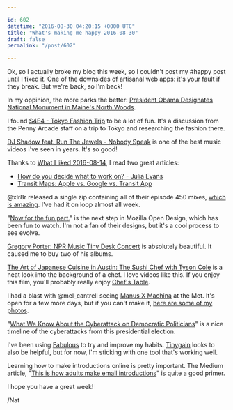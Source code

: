 ```yaml
---

id: 602
datetime: "2016-08-30 04:20:15 +0000 UTC"
title: "What's making me happy 2016-08-30"
draft: false
permalink: "/post/602"

---
```


Ok, so I actually broke my blog this week, so I couldn't post my #happy post until I fixed it. One of the downsides of artisanal web apps: it's your fault if they break. But we're back, so I'm back!

In my oppinion, the more parks the better: [President Obama Designates National Monument in Maine's North Woods](https://www.whitehouse.gov/blog/2016/08/24/president-obama-designates-national-monument-maines-north-woods).

I found [S4E4 - Tokyo Fashion Trip](http://pca.st/l3LK) to be a lot of fun. It's a discussion from the Penny Arcade staff on a trip to Tokyo and researching the fashion there.

[DJ Shadow feat. Run The Jewels - Nobody Speak](https://www.youtube.com/watch?v=NUC2EQvdzmY&feature=youtu.be) is one of the best music videos I've seen in years. It's so good!

Thanks to [What I liked 2016-08-14](https://punchagan.muse-amuse.in/posts/what-i-liked-2016-08-14.html), I read two great articles:

 -  [How do you decide what to work on? - Julia Evans](http://jvns.ca/blog/2016/08/16/how-do-you-work-on-something-important/)
 - [Transit Maps: Apple vs. Google vs. Transit App](https://medium.com/transit-app/transit-maps-apple-vs-google-vs-us-cb3d7cd2c362#.na5vlm9s7)

@xlr8r released a single zip containing all of their episode 450 mixes, [which is amazing](https://www.xlr8r.com/podcasts/2016/08/podcast-450-10-years/). I've had it on loop almost all week.

"[Now for the fun part.](https://blog.mozilla.org/opendesign/now-for-the-fun-part/)" is the next step in Mozilla Open Design, which has been fun to watch. I'm not a fan of their designs, but it's a cool process to see evolve.

[Gregory Porter: NPR Music Tiny Desk Concert](https://www.youtube.com/watch?v=sNJUzwBNbxo&feature=youtu.be) is absolutely beautiful. It caused me to buy two of his albums.

[The Art of Japanese Cuisine in Austin: The Sushi Chef with Tyson Cole](https://www.youtube.com/watch?v=eKnSjJl9k70&feature=youtu.be) is a neat look into the background of a chef. I love videos like this. If you enjoy this film, you'll probably really enjoy [Chef's Table](https://en.wikipedia.org/wiki/Chef%!s(MISSING)_Table).

I had a blast with @mel_cantrell seeing [Manus X Machina](http://www.metmuseum.org/exhibitions/listings/2016/manus-x-machina) at the Met. It's open for a few more days, but if you can't make it, [here are some of my photos](https://www.flickr.com/search/?sort=date-taken-desc&safe_search=1&tags=manusxmachina&user_id=42027916%!N(MISSING)00&view_all=1).

"[What We Know About the Cyberattack on Democratic Politicians](http://www.nytimes.com/interactive/2016/08/16/us/politics/cyberattack-on-democratic-politicians-dnc.html?ref=politics&_r=2)" is a nice timeline of the cyberattacks from this presidential election.

I've been using [Fabulous](http://www.thefabulous.co/) to try and improve my habits. [Tinygain](https://tinygain.com/) looks to also be helpful, but for now, I'm sticking with one tool that's working well.

Learning how to make introductions online is pretty important. The Medium article, "[This is how adults make email introductions](https://medium.com/@s_m_i/this-is-how-adults-make-email-introductions-4c6c35a71763#.3861un4x1)" is quite a good primer.

I hope you have a great week!

/Nat
